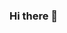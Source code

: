 ### Hi there 👋

<!--
**dhanush70/dhanush70** is a ✨ _special_ ✨ repository because its `README.md` (this file) appears on your GitHub profile.

Here are some ideas to get you started:

🔭 Currently leveraging my skills in Software Testing to contribute to innovative projects.
- 🌱 Constantly learning and refining my expertise in QA methodologies and testing techniques.
- 👯 Open to collaborating on projects that push the boundaries of software quality and reliability.
- 🤔 Seeking guidance and insights to further enhance my testing capabilities.
- 💬 Feel free to ask me about my hands-on experience in ensuring software quality and reliability.
- 📫 Connect with me via LinkedIn https://www.linkedin.com/in/dhanush-automation-engineer/)https://www.linkedin.com/in/dhanush-automation-engineer/.
-->
